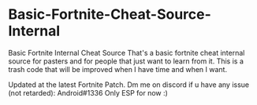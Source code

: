 # Basic-Fortnite-Cheat-Source-Internal
Basic Fortnite Internal Cheat Source
That's a basic fortnite cheat internal source for pasters and for people that just want to learn from it. 
This is a trash code that will be improved when I have time and when I want.

Updated at the latest Fortnite Patch.
Dm me on discord if u have any issue (not retarded): Android#1336
Only ESP for now :)
